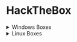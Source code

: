 # HackTheBox

<details>

<summary>Windows Boxes</summary>

* [x] [Forest](https://lojique.gitbook.io/hack-the-box/v/forest/)
* [x] [Sauna](https://lojique.gitbook.io/sauna/)&#x20;
* [x] Active&#x20;
* [x] Blackfield&#x20;
* [x] Resolute&#x20;
* [ ] Reel&#x20;
* [ ] Sizzle&#x20;
* [ ] Mantis&#x20;
* [x] Cascade&#x20;
* [ ] Multimaster&#x20;
* [ ] Monteverde
* [x] Fuse
* [ ] Intelligence
* [ ] Remote
* [ ] Object

</details>

<details>

<summary>Linux Boxes</summary>

* [ ] Solid State
* [x] [Traverxec](https://lojique.gitbook.io/hack-the-box/v/traverxec/)

</details>
